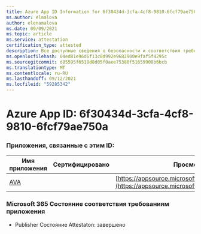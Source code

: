 ```yaml
---
title: Azure App ID Information for 6f30434d-3cfa-4cf8-9810-6fcf79ae750a
ms.author: elmalova
author: elenamalova
ms.date: 09/09/2021
ms.topic: article
ms.service: attestation
certification_type: attested
description: Все доступные сведения о безопасности и соответствия требованиям для 6f30434d-3cfa-4cf8-9810-6fcf79ae750a.
ms.openlocfilehash: 04ed81e96d6f13c8d992e9682900e9faf5f4295c
ms.sourcegitcommit: d85595f6518d8d05f0aee75380f51659908b6bcb
ms.translationtype: MT
ms.contentlocale: ru-RU
ms.lasthandoff: 09/12/2021
ms.locfileid: "59285342"
---
```

# <a name="azure-app-id-6f30434d-3cfa-4cf8-9810-6fcf79ae750a"></a>Azure App ID: 6f30434d-3cfa-4cf8-9810-6fcf79ae750a


### <a name="apps-associated-with-this-id"></a>Приложения, связанные с этим ID:
| **Имя приложения** | **Сертифицировано** | **Просмотр в AppSource** |
|--------------|---------------|-----------------------|
| [AVA](https://docs.microsoft.com/microsoft-365-app-certification/forward/WA104381883) |  | [https://appsource.microsoft.com/product/office/WA104381883](https://appsource.microsoft.com/product/office/WA104381883) |

### <a name="microsoft-365-app-compliance-status"></a>Microsoft 365 Состояние соответствия требованиям приложения
- Publisher Состояние Attestaton: завершено
